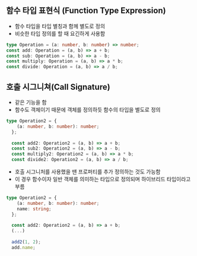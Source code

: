 ## 함수 타입 표현식 (Function Type Expression)
- 함수 타입을 타입 별칭과 함께 별도로 정의
- 비슷한 타입 정의를 할 때 요긴하게 사용함

```ts
type Operation = (a: number, b: number) => number;
const add: Operation = (a, b) => a + b;
const sub: Operation = (a, b) => a - b;
const multiply: Operation = (a, b) => a * b;
const divide: Operation = (a, b) => a / b;
```

## 호출 시그니쳐(Call Signature)
- 같은 기능을 함
- 함수도 객체이기 때문에 객체를 정의하듯 함수의 타입을 별도로 정의
```ts
type Operation2 = {
    (a: number, b: number): number;
  };
  
  const add2: Operation2 = (a, b) => a + b;
  const sub2: Operation2 = (a, b) => a - b;
  const multiply2: Operation2 = (a, b) => a * b;
  const divide2: Operation2 = (a, b) => a / b;
```

- 호출 시그니처를 사용했을 땐 프로퍼티를 추가 정의하는 것도 가능함
- 이 경우 함수이자 일반 객체를 의미하는 타입으로 정의되며 하이브리드 타입이라고 부름
```ts
type Operation2 = {
    (a: number, b: number): number;
    name: string;
  };
  
  const add2: Operation2 = (a, b) => a + b;
  (...)
  
  add2(1, 2);
  add.name;
```